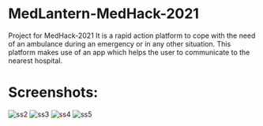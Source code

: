 # MedLantern-MedHack-2021
Project for MedHack-2021
It is a rapid action platform to cope with the need of an ambulance during an emergency or in any other situation. 
This platform makes use of an app which helps the user to communicate to the nearest hospital.

# Screenshots:
![ss2](https://user-images.githubusercontent.com/78899226/115991564-bdc81680-a5e6-11eb-9145-9b0fa4ca0d6c.jpg)
![ss3](https://user-images.githubusercontent.com/78899226/115991549-a7ba5600-a5e6-11eb-9665-2f9f0c87a4b8.jpg)
![ss4](https://user-images.githubusercontent.com/78899226/115991557-b1dc5480-a5e6-11eb-9470-09f2cece69e3.jpg)
![ss5](https://user-images.githubusercontent.com/78899226/115991562-b7399f00-a5e6-11eb-8202-770c648d1ab3.jpg)
